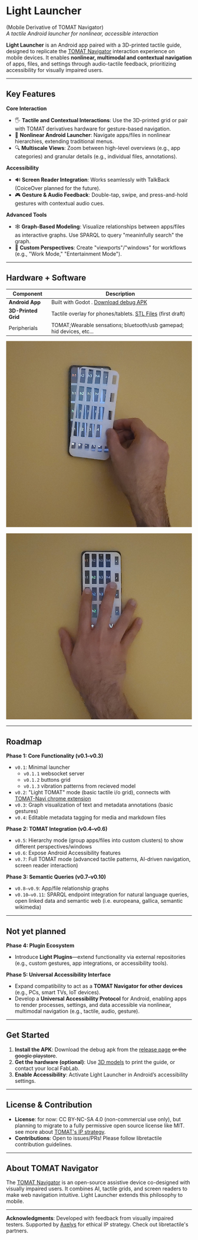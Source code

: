 # Light Launcher
(Mobile Derivative of TOMAT Navigator)  
*A tactile Android launcher for nonlinear, accessible interaction*

**Light Launcher** is an Android app paired with a 3D-printed tactile guide, designed to replicate the [TOMAT Navigator](https://github.com/LibreTactile/tomat) interaction experience on mobile devices. It enables **nonlinear, multimodal and contextual navigation** of apps, files, and settings through audio-tactile feedback, prioritizing accessibility for visually impaired users.

---

## Key Features  
**Core Interaction**  
- 🖐️ **Tactile and Contextual Interactions**: Use the 3D-printed grid or pair with TOMAT derivatives hardware for gesture-based navigation. 
- 📱 **Nonlinear Android Launcher**: Navigate apps/files in nonlinear hierarchies, extending traditional menus.  
- 🔍 **Multiscale Views**: Zoom between high-level overviews (e.g., app categories) and granular details (e.g., individual files, annotations).  

**Accessibility**  
- 🔊 **Screen Reader Integration**: Works seamlessly with TalkBack (CoiceOver planned for the future).  
- 🎮 **Gesture & Audio Feedback**: Double-tap, swipe, and press-and-hold gestures with contextual audio cues.  

**Advanced Tools**  
- 🕸️ **Graph-Based Modeling**: Visualize relationships between apps/files as interactive graphs. Use SPARQL to query "meaninfully search" the graph.  
- 🧩 **Custom Perspectives**: Create "viewports"/"windows" for workflows (e.g., "Work Mode," "Entertainment Mode").  

---

## Hardware + Software  
| Component              | Description                                                                 |  
|------------------------|-----------------------------------------------------------------------------|  
| **Android App**        | Built with Godot . [Download debug APK]([link-to-apk](https://github.com/LibreTactile/light-launcher/releases)) |  
| **3D-Printed Grid**    | Tactile overlay for phones/tablets. [STL Files](hardware/3d-models) (first draft)         |  
| Peripherials| TOMAT;Wearable sensations; bluetooth/usb gamepad; hid devices, etc...  |

![3d printed tactile guide](hardware/3d-models/tomat-light-hw-1.png)

![use of tactile guide](hardware/3d-models/tomat-light-hw-2.png)


---

## Roadmap  
**Phase 1: Core Functionality (v0.1–v0.3)**  
- `v0.1`: Minimal launcher  
  - `v0.1.1` websocket server 
  - `v0.1.2` buttons grid
  - `v0.1.3` vibration patterns from recieved model 
- `v0.2`: "Light TOMAT" mode (basic tactile i/o grid), connects with [TOMAT-Navi chrome extension](https://github.com/LibreTactile/tomat-navi-prototype/tree/com/websocket)  
- `v0.3`: Graph visualization of text and metadata annotations (basic gestures)  
- `v0.4`: Editable metadata tagging for media and markdown files 

**Phase 2: TOMAT Integration (v0.4–v0.6)**  
- `v0.5`: Hierarchy mode (group apps/files into custom clusters) to show different perspectives/windows  
- `v0.6`: Expose Android Accessibility features
- `v0.7`: Full TOMAT mode (advanced tactile patterns, AI-driven navigation, screen reader interaction)  

**Phase 3: Semantic Queries (v0.7–v0.10)**  
- `v0.8–v0.9`: App/file relationship graphs  
- `v0.10–v0.11`: SPARQL endpoint integration for natural language queries, open linked data and semantic web (i.e. europeana, gallica, semantic wikimedia)  

---


Not yet planned  
---

**Phase 4: Plugin Ecosystem**  
- Introduce **Light Plugins**—extend functionality via external repositories (e.g., custom gestures, app integrations, or accessibility tools).  

**Phase 5: Universal Accessibility Interface**  
- Expand compatibility to act as a **TOMAT Navigator for other devices** (e.g., PCs, smart TVs, IoT devices).  
- Develop a **Universal Accessibility Protocol** for Android, enabling apps to render processes, settings, and data accessible via nonlinear, multimodal navigation (e.g., tactile, audio, gesture).  

---

## Get Started  
1. **Install the APK**: Download the debug apk from the [release page](https://github.com/LibreTactile/light-launcher/releases) ~~or the google playstore~~.  
2. **Get the hardware (optional)**: Use [3D models](hardware/3d-models) to print the guide, or contact your local FabLab.  
3. **Enable Accessibility**: Activate Light Launcher in Android’s accessibility settings.  

---

## License & Contribution  
- **License**: for now: CC BY-NC-SA 4.0 (non-commercial use only), but planning to migrate to a fully permissive open source license like MIT. see more about [TOMAT's IP strategy](https://github.com/LibreTactile/tomat-navi-prototype?tab=readme-ov-file#intellectual-property-strategy). 
- **Contributions**: Open to issues/PRs! Please follow libretactile contribution guidelines.  

---

## About TOMAT Navigator  
The [TOMAT Navigator](https://github.com/libretactile/tomat) is an open-source assistive device co-designed with visually impaired users. It combines AI, tactile grids, and screen readers to make web navigation intuitive. Light Launcher extends this philosophy to mobile.  

---

**Acknowledgments**: Developed with feedback from visually impaired testers. Supported by [Axelys](https://axelys.com) for ethical IP strategy.  Check out libretactile's partners.
